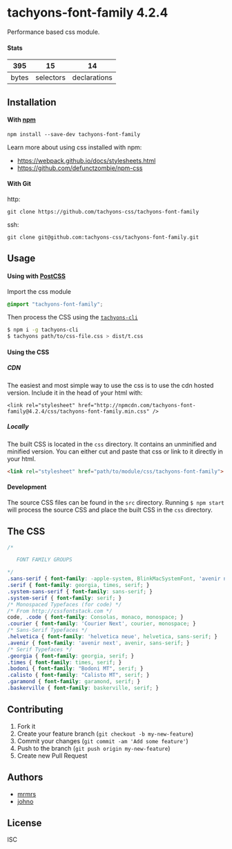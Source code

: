 # tachyons-font-family 4.2.4

Performance based css module.

#### Stats

395 | 15 | 14
---|---|---
bytes | selectors | declarations

## Installation

#### With [npm](https://npmjs.com)

```
npm install --save-dev tachyons-font-family
```

Learn more about using css installed with npm:
* https://webpack.github.io/docs/stylesheets.html
* https://github.com/defunctzombie/npm-css

#### With Git

http:
```
git clone https://github.com/tachyons-css/tachyons-font-family
```

ssh:
```
git clone git@github.com:tachyons-css/tachyons-font-family.git
```

## Usage

#### Using with [PostCSS](https://github.com/postcss/postcss)

Import the css module

```css
@import "tachyons-font-family";
```

Then process the CSS using the [`tachyons-cli`](https://github.com/tachyons-css/tachyons-cli)

```sh
$ npm i -g tachyons-cli
$ tachyons path/to/css-file.css > dist/t.css
```

#### Using the CSS

##### CDN
The easiest and most simple way to use the css is to use the cdn hosted version. Include it in the head of your html with:

```
<link rel="stylesheet" href="http://npmcdn.com/tachyons-font-family@4.2.4/css/tachyons-font-family.min.css" />
```

##### Locally
The built CSS is located in the `css` directory. It contains an unminified and minified version.
You can either cut and paste that css or link to it directly in your html.

```html
<link rel="stylesheet" href="path/to/module/css/tachyons-font-family">
```

#### Development

The source CSS files can be found in the `src` directory.
Running `$ npm start` will process the source CSS and place the built CSS in the `css` directory.

## The CSS

```css
/*

   FONT FAMILY GROUPS

*/
.sans-serif { font-family: -apple-system, BlinkMacSystemFont, 'avenir next', avenir, helvetica, 'helvetica neue', ubuntu, roboto, noto, 'segoe ui', arial, sans-serif; }
.serif { font-family: georgia, times, serif; }
.system-sans-serif { font-family: sans-serif; }
.system-serif { font-family: serif; }
/* Monospaced Typefaces (for code) */
/* From http://cssfontstack.com */
code, .code { font-family: Consolas, monaco, monospace; }
.courier { font-family: 'Courier Next', courier, monospace; }
/* Sans-Serif Typefaces */
.helvetica { font-family: 'helvetica neue', helvetica, sans-serif; }
.avenir { font-family: 'avenir next', avenir, sans-serif; }
/* Serif Typefaces */
.georgia { font-family: georgia, serif; }
.times { font-family: times, serif; }
.bodoni { font-family: "Bodoni MT", serif; }
.calisto { font-family: "Calisto MT", serif; }
.garamond { font-family: garamond, serif; }
.baskerville { font-family: baskerville, serif; }
```

## Contributing

1. Fork it
2. Create your feature branch (`git checkout -b my-new-feature`)
3. Commit your changes (`git commit -am 'Add some feature'`)
4. Push to the branch (`git push origin my-new-feature`)
5. Create new Pull Request

## Authors

* [mrmrs](http://mrmrs.io)
* [johno](http://johnotander.com)

## License

ISC

